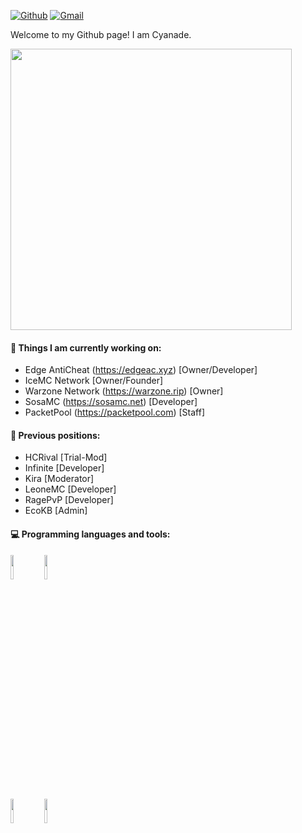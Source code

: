 [![Github](https://img.shields.io/badge/-Github-000?style=flat&logo=Github&logoColor=white)](https://github.com/Cyanade1)
[![Gmail](https://img.shields.io/badge/-Gmail-c14438?style=flat&logo=Gmail&logoColor=white)](mailto:support@edgeac.xyz)

Welcome to my Github page! I am Cyanade.

<img src="https://github-readme-stats.vercel.app/api?username=Cyanade1&include_all_commits=true&count_private=true&show_icons=true&line_height=20&title_color=7A7ADB&icon_color=2234AE&text_color=D3D3D3&bg_color=0,000000,130F40" width="450"/>

#### 🌱 Things I am currently working on: 
- Edge AntiCheat (https://edgeac.xyz) [Owner/Developer]
- IceMC Network [Owner/Founder]
- Warzone Network (https://warzone.rip) [Owner]
- SosaMC (https://sosamc.net) [Developer]
- PacketPool (https://packetpool.com) [Staff]

#### :muscle: Previous positions:
- HCRival [Trial-Mod]
- Infinite [Developer]
- Kira [Moderator]
- LeoneMC [Developer]
- RagePvP [Developer]
- EcoKB [Admin]

#### :computer: Programming languages and tools: 

<code><img width="10%" src="https://www.vectorlogo.zone/logos/java/java-ar21.svg"></code>
<code><img width="10%" src="https://www.vectorlogo.zone/logos/apache_spark/apache_spark-ar21.svg"></code>
<br />
<code><img width="10%" src="https://www.vectorlogo.zone/logos/mongodb/mongodb-ar21.svg"></code>
<code><img width="10%" src="https://www.vectorlogo.zone/logos/git-scm/git-scm-ar21.svg"></code>
</p>
